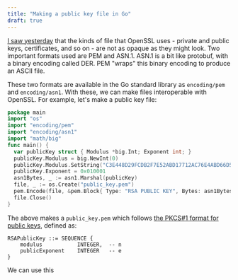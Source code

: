 ```yaml
---
title: "Making a public key file in Go"
draft: true
---
```


[I saw yesterday](/2017/11/30/asn1/) that the kinds of file that OpenSSL uses -
private and public keys, certificates, and so on -
are not as opaque as they might look.
Two important formats used are PEM and ASN.1.
ASN.1 is a bit like protobuf, with a binary encoding called DER.
PEM "wraps" this binary encoding to produce an ASCII file.

These two formats are available in the Go standard library as `encoding/pem` and `encoding/asn1`.
With these, we can make files interoperable with OpenSSL.
For example, let's make a public key file:

```go
package main
import "os"
import "encoding/pem"
import "encoding/asn1"
import "math/big"
func main() {
  var publicKey struct { Modulus *big.Int; Exponent int; }
  publicKey.Modulus = big.NewInt(0)
  publicKey.Modulus.SetString("C3E448D29FCDB2F7E52ABD17712AC76E4ABD66D54F2EF182DC4562B3FA240E3FF76658E7324E441E2C16628C703FF9DEFC76006278B35E21D890E5C2225BCD5B", 16)
  publicKey.Exponent = 0x010001
  asn1Bytes, _ := asn1.Marshal(publicKey)
  file, _ := os.Create("public_key.pem")
  pem.Encode(file, &pem.Block{ Type: "RSA PUBLIC KEY", Bytes: asn1Bytes })
  file.Close()
}
```

The above makes a `public_key.pem`
which follows [the PKCS#1 format for public keys](https://tools.ietf.org/html/rfc3447#appendix-A),
defined as:

```
RSAPublicKey ::= SEQUENCE {
    modulus           INTEGER,  -- n
    publicExponent    INTEGER   -- e
}
```

We can use this
